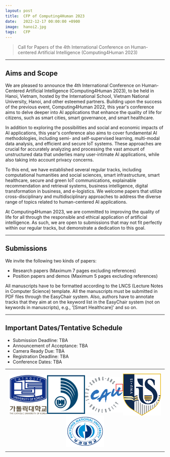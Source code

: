 ```yaml
---
layout: post
title:  CFP of Computing4Human 2023
date:   2022-12-17 00:00:00 +0900
image:  hanoi2.jpg
tags:   CFP
---
```


> Call for Papers of the 4th International Conference on Human-centered Artificial Intelligence (Computing4Human 2023)

***

Aims and Scope
------------

We are pleased to announce the 4th International Conference on Human-Centered Artificial Intelligence (Computing4Human 2023), to be held in Hanoi, Vietnam, hosted by the International School, Vietnam National University, Hanoi, and other esteemed partners. Building upon the success of the previous event, Computing4Human 2022, this year's conference aims to delve deeper into AI applications that enhance the quality of life for citizens, such as smart cities, smart governance, and smart healthcare.

In addition to exploring the possibilities and social and economic impacts of AI applications, this year's conference also aims to cover fundamental AI methodologies, including semi- and self-supervised learning, multi-modal data analysis, and efficient and secure IoT systems. These approaches are crucial for accurately analyzing and processing the vast amount of unstructured data that underlies many user-intimate AI applications, while also taking into account privacy concerns.

To this end, we have established several regular tracks, including computational humanities and social sciences, smart infrastructure, smart healthcare, secure and green IoT communications, explainable recommendation and retrieval systems, business intelligence, digital transformation in business, and e-logistics. We welcome papers that utilize cross-disciplinary and multidisciplinary approaches to address the diverse range of topics related to human-centered AI applications.

At Computing4Human 2023, we are committed to improving the quality of life for all through the responsible and ethical application of artificial intelligence. As such, we are open to submissions that may not fit perfectly within our regular tracks, but demonstrate a dedication to this goal.

***

Submissions
------------

We invite the following two kinds of papers: 
*	Research papers (Maximum 7 pages excluding references)
*	Position papers and demos (Maximum 5 pages excluding references)

All manuscripts have to be formatted according to the LNCS (Lecture Notes in Computer Science) template.
All the manuscripts must be submitted in PDF files through the EasyChair system.
Also, authors have to annotate tracks that they aim at on the keyword list in the EasyChair system (not on keywords in manuscripts), e.g., '[Smart Healthcare]' and so on.

***

Important Dates/Tentative Schedule
------------

* Submission Deadline: TBA
* Announcement of Acceptance: TBA
* Camera Ready Due: TBA
* Registration Deadline: TBA
* Conference Dates: TBA

***

<p align="center"><a href="https://catholic.ac.kr/"><img align="center" src="/images/CUKLogo.png" width="120" padding="10px"></a><a href="https://www.udn.vn/english"><img align="center" src="/images/UDNLogo.png" width="120" padding="10px"></a><a href="https://www.cau.ac.kr/"><img align="center" src="/images/CAULogo.png" width="120" padding="10px"></a><a href="https://vnuis.edu.vn/en/"><img align="center" src="/images/VNUISLogo.png" width="120" padding="10px"></a><a href="https://www.pknu.ac.kr/main"><img align="center" src="/images/PKNULogo.png" width="120" padding="10px"></a></p>

***

